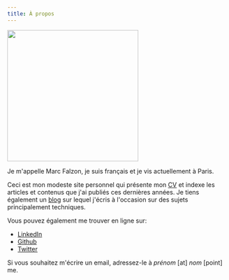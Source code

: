 ```yaml
---
title: À propos
---
```


<img src="/img/me.jpg" width="300">

Je m'appelle Marc Falzon, je suis français et je vis actuellement à Paris.

Ceci est mon modeste site personnel qui présente mon [CV][0] et indexe les articles et contenus que j'ai publiés ces dernières années.
Je tiens également un [blog][1] sur lequel j'écris à l'occasion sur des sujets principalement techniques.

Vous pouvez également me trouver en ligne sur:

* [LinkedIn](https://www.linkedin.com/in/mfalzon)
* [Github](https://github.com/falzm)
* [Twitter](https://twitter.com/falzm)

Si vous souhaitez m'écrire un email, adressez-le à *prénom* [at] *nom* [point] me.

[0]: /fr/resume/
[1]: /en/post/
